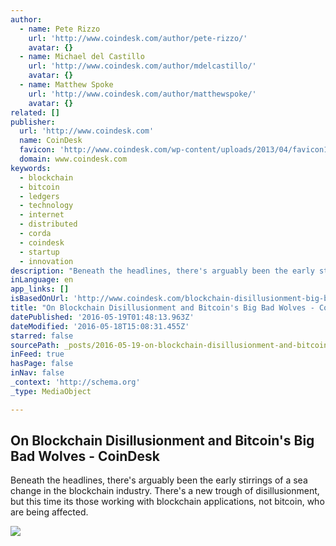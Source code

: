 ```yaml
---
author:
  - name: Pete Rizzo
    url: 'http://www.coindesk.com/author/pete-rizzo/'
    avatar: {}
  - name: Michael del Castillo
    url: 'http://www.coindesk.com/author/mdelcastillo/'
    avatar: {}
  - name: Matthew Spoke
    url: 'http://www.coindesk.com/author/matthewspoke/'
    avatar: {}
related: []
publisher:
  url: 'http://www.coindesk.com'
  name: CoinDesk
  favicon: 'http://www.coindesk.com/wp-content/uploads/2013/04/favicon1.ico?ffe887'
  domain: www.coindesk.com
keywords:
  - blockchain
  - bitcoin
  - ledgers
  - technology
  - internet
  - distributed
  - corda
  - coindesk
  - startup
  - innovation
description: "Beneath the headlines, there's arguably been the early stirrings of a sea change in the blockchain industry. There's a new trough of disillusionment, but this time its those working with blockchain applications, not bitcoin, who are being affected."
inLanguage: en
app_links: []
isBasedOnUrl: 'http://www.coindesk.com/blockchain-disillusionment-big-bad-wolves-bitcoins-turning-tide/'
title: "On Blockchain Disillusionment and Bitcoin's Big Bad Wolves - CoinDesk"
datePublished: '2016-05-19T01:48:13.963Z'
dateModified: '2016-05-18T15:08:31.455Z'
starred: false
sourcePath: _posts/2016-05-19-on-blockchain-disillusionment-and-bitcoins-big-bad-wolves-.md
inFeed: true
hasPage: false
inNav: false
_context: 'http://schema.org'
_type: MediaObject

---
```

<article style=""><h1>On Blockchain Disillusionment and Bitcoin's Big Bad Wolves - CoinDesk</h1><p>Beneath the headlines, there's arguably been the early stirrings of a sea change in the blockchain industry. There's a new trough of disillusionment, but this time its those working with blockchain applications, not bitcoin, who are being affected.</p><img src="http://media.coindesk.com/2016/05/wolf-red-riding-hood-e1463504116618.jpg" /></article>